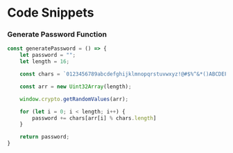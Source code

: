 # Code Snippets

### Generate Password Function

```javascript
const generatePassword = () => {
    let password = "";
    let length = 16;

    const chars = `0123456789abcdefghijklmnopqrstuvwxyz!@#$%^&*()ABCDEFGHIJKLMNOPQRSTUVWXYZ`

    const arr = new Uint32Array(length);

    window.crypto.getRandomValues(arr);

    for (let i = 0; i < length; i++) {
        password += chars[arr[i] % chars.length]
    }

    return password;
}

```